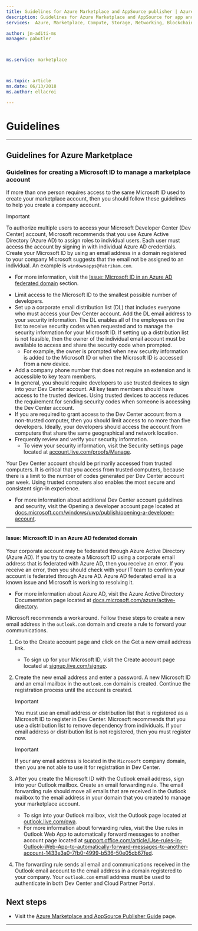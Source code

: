 ```yaml
---
title: Guidelines for Azure Marketplace and AppSource publisher | Azure
description: Guidelines for Azure Marketplace and AppSource for app and service publishers
services:  Azure, Marketplace, Compute, Storage, Networking, Blockchain, Security

author: jm-aditi-ms
manager: pabutler



ms.service: marketplace



ms.topic: article
ms.date: 06/13/2018
ms.author: ellacroi

---
```


# Guidelines  

<!--
## Guidelines for AppSource  
-->
---

## Guidelines for Azure Marketplace  

### Guidelines for creating a Microsoft ID to manage a marketplace account  
If more than one person requires access to the same Microsoft ID used to create your marketplace account, then you should follow these guidelines to help you create a company account. 

>[!IMPORTANT]
>To authorize multiple users to access your Microsoft Developer Center (Dev Center) account, Microsoft recommends that you use Azure Active Directory (Azure AD) to assign roles to individual users. Each user must access the account by signing in with individual Azure AD credentials. Create your Microsoft ID by using an email address in a domain registered to your company Microsoft suggests that the email not be assigned to an individual. An example is `windowsapps@fabrikam.com`.  
>*   For more information, visit the [Issue: Microsoft ID in an Azure AD federated domain](#issue-microsoft-id-in-an-azure-ad-federated-domain) section.  

*   Limit access to the Microsoft ID to the smallest possible number of developers. 
*   Set up a corporate email distribution list (DL) that includes everyone who must access your Dev Center account. Add the DL email address to your security information. The DL enables all of the employees on the list to receive security codes when requested and to manage the security information for your Microsoft ID. If setting up a distribution list is not feasible, then the owner of the individual email account must be available to access and share the security code when prompted.  
    *   For example, the owner is prompted when new security information is added to the Microsoft ID or when the Microsoft ID is accessed from a new device.  
*   Add a company phone number that does not require an extension and is accessible to key team members.  
*   In general, you should require developers to use trusted devices to sign into your Dev Center account. All key team members should have access to the trusted devices. Using trusted devices to access reduces the requirement for sending security codes when someone is accessing the Dev Center account.  
*   If you are required to grant access to the Dev Center account from a non-trusted computer, then you should limit access to no more than five developers. Ideally, your developers should access the account from computers that share the same geographical and network location.  
*   Frequently review and verify your security information.  
    *   To view your security information, visit the Security settings page located at [account.live.com/proofs/Manage](https://account.live.com/proofs/Manage).

Your Dev Center account should be primarily accessed from trusted computers. It is critical that you access from trusted computers, because there is a limit to the number of codes generated per Dev Center account per week. Using trusted computers also enables the most secure and consistent sign-in experience. 
*   For more information about additional Dev Center account guidelines and security, visit the Opening a developer account page located at [docs.microsoft.com/windows/uwp/publish/opening-a-developer-account](https://docs.microsoft.com/windows/uwp/publish/opening-a-developer-account). 

---

#### Issue: Microsoft ID in an Azure AD federated domain  
Your corporate account may be federated through Azure Active Directory (Azure AD). If you try to create a Microsoft ID using a corporate email address that is federated with Azure AD, then you receive an error. If you receive an error, then you should check with your IT team to confirm your account is federated through Azure AD. Azure AD federated email is a known issue and Microsoft is working to resolving it.  
*   For more information about Azure AD, visit the Azure Active Directory Documentation page located at [docs.microsoft.com/azure/active-directory](https://docs.microsoft.com/azure/active-directory).

Microsoft recommends a workaround. Follow these steps to create a new email address in the `outlook.com` domain and create a rule to forward your communications.  
1.  Go to the Create account page and click on the Get a new email address link. 
    *   To sign up for your Microsoft ID, visit the Create account page located at [signup.live.com/signup](https://signup.live.com/signup).  
2.  Create the new email address and enter a password. A new Microsoft ID and an email mailbox in the `outlook.com` domain is created. Continue the registration process until the account is created.  

    >[!IMPORTANT]
    >You must use an email address or distribution list that is registered as a Microsoft ID to register in Dev Center. Microsoft recommends that you use a distribution list to remove dependency from individuals. If your email address or distribution list is not registered, then you must register now.    

    >[!Important]
    >If your any email address is located in the `Microsoft` company domain, then you are not able to use it for registration in Dev Center.  

3.  After you create the Microsoft ID with the Outlook email address, sign into your Outlook mailbox. Create an email forwarding rule. The email forwarding rule should move all emails that are received in the Outlook mailbox to the email address in your domain that you created to manage your marketplace account.  
    *   To sign into your Outlook mailbox, visit the Outlook page located at [outlook.live.com/owa](https://outlook.live.com/owa).  
    *   For more information about forwarding rules, visit the Use rules in Outlook Web App to automatically forward messages to another account page located at [support.office.com/article/Use-rules-in-Outlook-Web-App-to-automatically-forward-messages-to-another-account-1433e3a0-7fb0-4999-b536-50e05cb67fed](https://support.office.com/article/Use-rules-in-Outlook-Web-App-to-automatically-forward-messages-to-another-account-1433e3a0-7fb0-4999-b536-50e05cb67fed).  

1.  The forwarding rule sends all email and communications received in the Outlook email account to the email address in a domain registered to your company. Your `outlook.com` email address must be used to authenticate in both Dev Center and Cloud Partner Portal.  

## Next steps
*   Visit the [Azure Marketplace and AppSource Publisher Guide](./marketplace-publishers-guide.md) page.  
 
---
